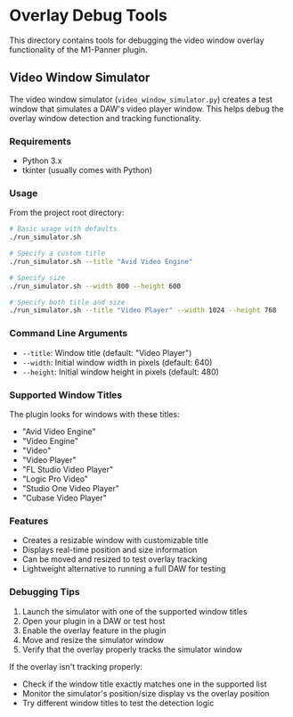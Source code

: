 # Overlay Debug Tools

This directory contains tools for debugging the video window overlay functionality of the M1-Panner plugin.

## Video Window Simulator

The video window simulator (`video_window_simulator.py`) creates a test window that simulates a DAW's video player window. This helps debug the overlay window detection and tracking functionality.

### Requirements
- Python 3.x
- tkinter (usually comes with Python)

### Usage

From the project root directory:

```bash
# Basic usage with defaults
./run_simulator.sh

# Specify a custom title
./run_simulator.sh --title "Avid Video Engine"

# Specify size
./run_simulator.sh --width 800 --height 600

# Specify both title and size
./run_simulator.sh --title "Video Player" --width 1024 --height 768
```

### Command Line Arguments

- `--title`: Window title (default: "Video Player")
- `--width`: Initial window width in pixels (default: 640)
- `--height`: Initial window height in pixels (default: 480)

### Supported Window Titles

The plugin looks for windows with these titles:
- "Avid Video Engine"
- "Video Engine"
- "Video"
- "Video Player"
- "FL Studio Video Player"
- "Logic Pro Video"
- "Studio One Video Player"
- "Cubase Video Player"

### Features

- Creates a resizable window with customizable title
- Displays real-time position and size information
- Can be moved and resized to test overlay tracking
- Lightweight alternative to running a full DAW for testing

### Debugging Tips

1. Launch the simulator with one of the supported window titles
2. Open your plugin in a DAW or test host
3. Enable the overlay feature in the plugin
4. Move and resize the simulator window
5. Verify that the overlay properly tracks the simulator window

If the overlay isn't tracking properly:
- Check if the window title exactly matches one in the supported list
- Monitor the simulator's position/size display vs the overlay position
- Try different window titles to test the detection logic

